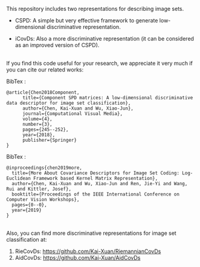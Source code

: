This repository includes two representations for describing image sets.

 - CSPD: A simple but very effective framework to generate low-dimensional discriminative representation.

 - iCovDs: Also a more discriminative representation (it can be considered as an improved version of CSPD).



<br>If you find this code useful for your research, we appreciate it very much if you can cite our related works:</br>

BibTex :   
```
@article{Chen2018Component,  
      title={Component SPD matrices: A low-dimensional discriminative data descriptor for image set classification},  
      author={Chen, Kai-Xuan and Wu, Xiao-Jun},  
      journal={Computational Visual Media},  
      volume={4},  
      number={3},  
      pages={245--252},  
      year={2018},  
      publisher={Springer}  
}  
```

BibTex : 
```
@inproceedings{chen2019more,
  title={More About Covariance Descriptors for Image Set Coding: Log-Euclidean Framework based Kernel Matrix Representation},
  author={Chen, Kai-Xuan and Wu, Xiao-Jun and Ren, Jie-Yi and Wang, Rui and Kittler, Josef},
  booktitle={Proceedings of the IEEE International Conference on Computer Vision Workshops},
  pages={0--0},
  year={2019}
}
```


<br>Also, you can find more discriminative representations for image set classification at:</br>
  1. RieCovDs:  https://github.com/Kai-Xuan/RiemannianCovDs
  2. AidCovDs:  https://github.com/Kai-Xuan/AidCovDs
